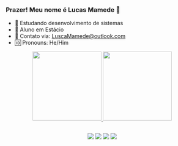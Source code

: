 ### Prazer! Meu nome é Lucas Mamede 👋

- 📖 Estudando desenvolvimento de sistemas
- 📔 Aluno em Estácio
- 📧 Contato via: LuscaMamede@outlook.com
- 🆔 Pronouns: He/Him

<div align="center">
  <a href="https://beacons.ai/luscamamede">
  <img height="180em" src="https://github-readme-stats.vercel.app/api?username=LuscaMamede&show_icons=true&theme=dracula&include_all_commits=true&count_private=true"/>
  <img height="180em" src="https://github-readme-stats.vercel.app/api/top-langs/?username=LuscaMamede&layout=compact&langs_count=7&theme=dracula"/>

  
  ##
 
<div> 
  <a href="https://instagram.com/luscamamede" target="_blank"><img src="https://img.shields.io/badge/-Instagram-%23E4405F?style=for-the-badge&logo=instagram&logoColor=white" target="_blank"></a>
 	<a href="https://www.twitch.tv/luscamamede" target="_blank"><img src="https://img.shields.io/badge/Twitch-9146FF?style=for-the-badge&logo=twitch&logoColor=white" target="_blank"></a>
  <a href = "mailto:luscamamede@outlook.com" target ="_blank"><img  src="https://img.shields.io/badge/Microsoft_Outlook-0078D4?style=for-the-badge&logo=microsoft-outlook&logoColor=white
" target="_blank"></a>
  <a href="https://www.linkedin.com/in/luscamamede" target="_blank"><img src="https://img.shields.io/badge/-LinkedIn-%230077B5?style=for-the-badge&logo=linkedin&logoColor=white" target="_blank"></a> 
  
